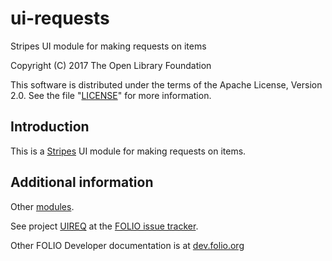# ui-requests
Stripes UI module for making requests on items

Copyright (C) 2017 The Open Library Foundation

This software is distributed under the terms of the Apache License,
Version 2.0. See the file "[LICENSE](LICENSE)" for more information.

## Introduction

This is a [Stripes](https://github.com/folio-org/stripes-core/) UI module
for making requests on items.

## Additional information

Other [modules](http://dev.folio.org/source-code/#client-side).

See project [UIREQ](https://issues.folio.org/browse/UIREQ)
at the [FOLIO issue tracker](http://dev.folio.org/community/guide-issues).

Other FOLIO Developer documentation is at [dev.folio.org](http://dev.folio.org/)
